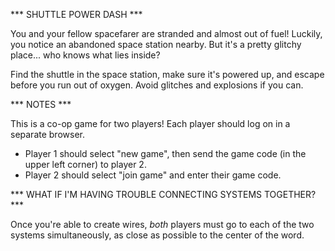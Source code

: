 *** SHUTTLE POWER DASH ***

You and your fellow spacefarer are stranded and almost out of fuel! Luckily, you notice an abandoned space station nearby. But it's a pretty glitchy place... who knows what lies inside?

Find the shuttle in the space station, make sure it's powered up, and escape before you run out of oxygen. Avoid glitches and explosions if you can.

*** NOTES ***

This is a co-op game for two players! Each player should log on in a separate browser.

- Player 1 should select "new game", then send the game code (in the upper left corner) to player 2.
- Player 2 should select "join game" and enter their game code.

*** WHAT IF I'M HAVING TROUBLE CONNECTING SYSTEMS TOGETHER? ***

Once you're able to create wires, *both* players must go to each of the two systems simultaneously, as close as possible to the center of the word.
